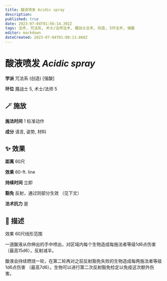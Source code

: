 ```yaml
---
title: 酸液喷发 Acidic spray
description: 
published: true
date: 2023-07-04T01:56:14.392Z
tags: 法术, 咒法系, 术士/法师法术, 魔战士法术, 创造, 5环法术, 强酸
editor: markdown
dateCreated: 2023-07-04T01:08:13.868Z
---
```


# **酸液喷发** *Acidic spray*

**学派** 咒法系 (创造) \[强酸\] 

**环位** 魔战士 5, 术士/法师 5

## 🪄 施放

**施法时间** 1 标准动作

**成分** 语言, 姿势, 材料

## ✨ 效果  

**距离** 60尺 

**效果** 60-ft. line 

**持续时间** 立即 

**豁免** 反射，通过则部分生效 （见下文）

**法术抗力** 是

## 📖 描述

效果          60尺线形范围

一道酸液从你伸出的手中喷出，对区域内每个生物造成每施法者等级1d6点伤害 （最高15d6），反射减半。

酸液会持续燃烧一轮，在第二轮再对之前反射豁免失败的生物造成每两施法者等级1d6点伤害 （最高7d6）。生物可以进行第二次反射豁免检定以免疫这次额外伤害。
    